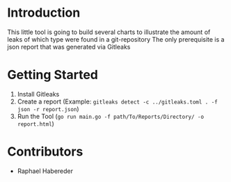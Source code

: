 # Introduction 
This little tool is going to build several charts to illustrate the amount of leaks of which type were found in a git-repository
The only prerequisite is a json report that was generated via Gitleaks 

# Getting Started
1.	Install Gitleaks
2.	Create a report (Example: `gitleaks detect -c ../gitleaks.toml . -f json -r report.json`) 
3.  Run the Tool (`go run main.go -f path/To/Reports/Directory/ -o report.html`)

# Contributors
* Raphael Habereder